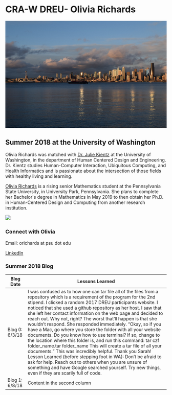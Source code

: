 # CRA-W DREU-  Olivia Richards 
![](IMG_1619.JPG)
## Summer 2018 at the University of Washington

Olivia Richards was matched with [Dr. Julie Kientz](juliekientz.com) at the University of Washington, in the department of Human Centered Design and Engineering. Dr. Kientz studies Human-Computer Interaction, Ubiquitous Computing, and Health Informatics and is passionate about the intersection of those fields with healthy living and learning.

[Olivia Richards](https://livkrichards.wixsite.com/mysite) is a rising senior Mathematics student at the Pennsylvania State University, in University Park, Pennsylvania. She plans to complete her Bachelor's degree in Mathematics in May 2019 to then obtain her Ph.D. in Human-Centered Design and Computing from another research institution. 

![]( DSC_0970.jpg)

### Connect with Olivia
Email: orichards at psu dot edu

[LinkedIn](https://www.linkedin.com/in/richardsolivia/)

### Summer 2018 Blog

Blog Date | Lessons Learned
-------------------| --------------------
Blog 0: 6/3/18 | I was confused as to how one can tar file all of the files from a repository which is a requirement of the program for the 2nd stipend. I clicked a random 2017 DREU participants website. I noticed that she used a github repository as her host. I saw that she left her contact information on the web page and decided to reach out. Why not, right? The worst that’ll happen is that she wouldn’t respond.  She responded immediately. “Okay, so if you have a Mac, go where you store the folder with all your website documents. Do you know how to use terminal? If so, change to the location where this folder is, and run this command: tar czf folder_name.tar folder_name   This will create a tar file of all your documents.” This was incredibly helpful. Thank you Sarah!  Lesson Learned (before stepping foot in WA): Don’t be afraid to ask for help. Reach out to others when you are unsure of something and have Google searched yourself. Try new things, even if they are scarily full of code.
Blog 1: 6/8/18 | Content in the second column
